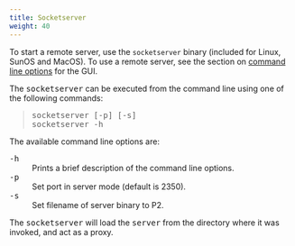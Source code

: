 ```yaml
---
title: Socketserver
weight: 40
---
```


To start a remote server, use the `socketserver` binary (included for Linux, SunOS and MacOS). To use a remote server, see the section on [command line options](CL_Options.html) for the GUI.

The <tt>socketserver</tt> can be executed from the command line using one of the following commands:

> <tt>socketserver [-p<P1>] [-s<P2>]</tt>  
> <tt>socketserver -h</tt>

The available command line options are:

<dl>

<dt><tt>-h</tt></dt>

<dd>Prints a brief description of the command line options.</dd>

<dt><tt>-p</tt></dt>

<dd>Set port in server mode (default is 2350).</dd>

<dt><tt>-s</tt></dt>

<dd>Set filename of server binary to P2.</dd>

</dl>

The <tt>socketserver</tt> will load the <tt>server</tt> from the directory where it was invoked, and act as a proxy.